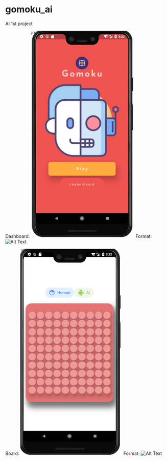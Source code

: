 # gomoku_ai

AI 1st project

Dashboard:
![GitHub Logo](/images/dash.png)
Format: ![Alt Text](url)

Board:
![GitHub Logo](/images/board.png)
Format: ![Alt Text](url)